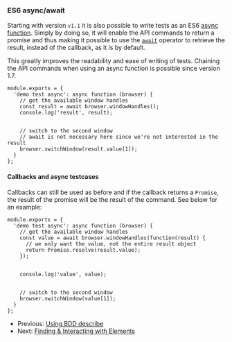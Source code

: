 <h3 id="using-es6-async"><span>ES6 async/await</span></h3>

Starting with version `v1.1` it is also possible to write tests as an ES6 [async function][8].
Simply by doing so, it will enable the API commands to return a promise and thus making it possible to use the [`await`][9] operator to retrieve the result, instead of the callback, as it is by default.

This greatly improves the readability and ease of writing of tests. Chaining the API commands when using an async function is possible since version 1.7.

<div class="sample-test">
<pre data-language="javascript"><code class="language-javascript">module.exports = {
  'demo test async': async function (browser) {
    // get the available window handles
    const result = await browser.windowHandles();
    console.log('result', result);
    <br>
    // switch to the second window
    // await is not necessary here since we're not interested in the result
    browser.switchWindow(result.value[1]);
  }
};</code></pre></div>

#### Callbacks and async testcases

Callbacks can still be used as before and if the callback returns a `Promise`, the result of the promise will be the result of the command. See below for an example:

<div class="sample-test">
<pre data-language="javascript"><code class="language-javascript">module.exports = {
  'demo test async': async function (browser) {
    // get the available window handles
    const value = await browser.windowHandles(function(result) {
      // we only want the value, not the entire result object
      return Promise.resolve(result.value);
    });
    <br>
    console.log('value', value);
    <br>
    // switch to the second window
    browser.switchWindow(value[1]);
  }
};</code></pre></div>

- Previous: [Using BDD describe](https://nightwatchjs.org/guide/using-nightwatch/using-bdd-describe.html)
- Next: [Finding & Interacting with Elements](https://nightwatchjs.org/guide/using-nightwatch/finding-and-interacting-with-elements.html)

[8]:    https://developer.mozilla.org/en-US/docs/Web/JavaScript/Reference/Statements/async_function
[9]:    https://developer.mozilla.org/en-US/docs/Web/JavaScript/Reference/Operators/await
